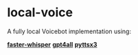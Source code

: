 # local-voice
A fully local Voicebot implementation using:

**[faster-whisper](https://github.com/guillaumekln/faster-whisper)**
**[gpt4all](https://github.com/nomic-ai/gpt4all)**
**[pyttsx3](https://github.com/nateshmbhat/pyttsx3)**